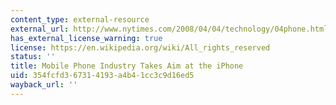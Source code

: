 ```yaml
---
content_type: external-resource
external_url: http://www.nytimes.com/2008/04/04/technology/04phone.html?_r=2&ref=business&oref=slogin
has_external_license_warning: true
license: https://en.wikipedia.org/wiki/All_rights_reserved
status: ''
title: Mobile Phone Industry Takes Aim at the iPhone
uid: 354fcfd3-6731-4193-a4b4-1cc3c9d16ed5
wayback_url: ''
---
```

